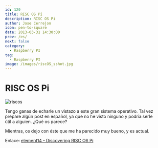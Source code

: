 ```yaml
---
id: 120
title: RISC OS Pi
description: RISC OS Pi
author: Jose Cerrejon
icon: pen-to-square
date: 2013-03-31 14:30:00
prev: /es/
next: false
category:
  - Raspberry PI
tag:
  - Raspberry PI
image: /images/riscOS_sshot.jpg
---
```


# RISC OS Pi

![riscos](/images/riscOS_sshot.jpg)

Tengo ganas de echarle un vistazo a este gran sistema operativo. Tal vez prepare algún post en español, ya que no he visto ninguno y podría serle útil a alguien. ¿Qué os parece?

Mientras, os dejo con éste que me ha parecido muy bueno, y es actual.

Enlace: [element14 - Discovering RISC OS Pi](http://www.element14.com/community/blogs/mirandasoft/2013/03/24/raspberry-pi-discovering-risc-os-pi)